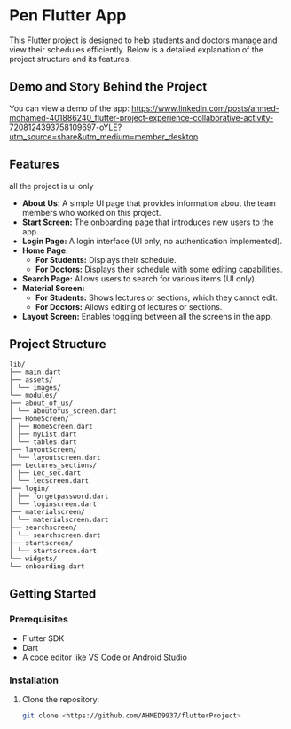 # Pen Flutter App  

This Flutter project is designed to help students and doctors manage and view their schedules efficiently. Below is a detailed explanation of the project structure and its features. 
## Demo and  Story Behind the Project

You can view a demo of the app:  https://www.linkedin.com/posts/ahmed-mohamed-401886240_flutter-project-experience-collaborative-activity-7208124393758109697-oYLE?utm_source=share&utm_medium=member_desktop


## Features
all the project is ui only
- **About Us:** A simple UI page that provides information about the team members who worked on this project.
- **Start Screen:** The onboarding page that introduces new users to the app.
- **Login Page:** A login interface (UI only, no authentication implemented).
- **Home Page:** 
  - **For Students:** Displays their schedule.
  - **For Doctors:** Displays their schedule with some editing capabilities.
- **Search Page:** Allows users to search for various items (UI only).
- **Material Screen:** 
  - **For Students:** Shows lectures or sections, which they cannot edit.
  - **For Doctors:** Allows editing of lectures or sections.
- **Layout Screen:** Enables toggling between all the screens in the app.

## Project Structure
```
lib/
├── main.dart
├── assets/
│ └── images/
└── modules/
├── about_of_us/
│ └── aboutofus_screen.dart
├── HomeScreen/
│ ├── HomeScreen.dart
│ ├── myList.dart
│ └── tables.dart
├── layoutScreen/
│ └── layoutscreen.dart
├── Lectures_sections/
│ ├── Lec_sec.dart
│ └── lecscreen.dart
├── login/
│ ├── forgetpassword.dart
│ └── loginscreen.dart
├── materialscreen/
│ └── materialscreen.dart
├── searchscreen/
│ └── searchscreen.dart
├── startscreen/
│ └── startscreen.dart
└── widgets/
└── onboarding.dart
```


## Getting Started

### Prerequisites

- Flutter SDK
- Dart
- A code editor like VS Code or Android Studio

### Installation

1. Clone the repository:
   ```sh
   git clone <https://github.com/AHMED9937/flutterProject>
